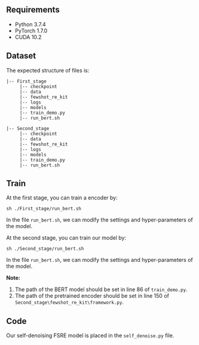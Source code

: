 ## Requirements
* Python 3.7.4
* PyTorch 1.7.0
* CUDA 10.2


## Dataset
The expected structure of files is:
```
|-- First_stage
     |-- checkpoint
     |-- data
     |-- fewshot_re_kit
     |-- logs
     |-- models
     |-- train_demo.py
     |-- run_bert.sh
 
|-- Second_stage
     |-- checkpoint
     |-- data
     |-- fewshot_re_kit
     |-- logs
     |-- models
     |-- train_demo.py
     |-- run_bert.sh
```

## Train
At the first stage, you can train a encoder by:
```
sh ./First_stage/run_bert.sh
```
In the file ``run_bert.sh``, we can modify the settings and hyper-parameters of the model.


At the second stage, you can train our model by:
```
sh ./Second_stage/run_bert.sh
```
In the file ``run_bert.sh``, we can modify the settings and hyper-parameters of the model.

**Note:**
1. The path of the BERT model should be set in line 86 of ``train_demo.py``.
2. The path of the pretrained encoder should be set in line 150 of ``Second_stage\fewshot_re_kit\framework.py``.


## Code
Our self-denoising FSRE model is placed in the ``self_denoise.py`` file.
